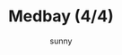 ---
media: "images/rounds/war/medbay_4.png"
media_type: image
title: Medbay (4/4)
author: sunny
desc: The beating heart of the NT colony, gradually growing more ventilated.
---